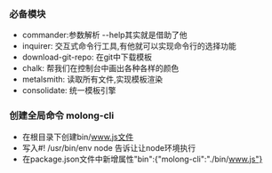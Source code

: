 ### 必备模块
+ commander:参数解析 --help其实就是借助了他
+ inquirer: 交互式命令行工具,有他就可以实现命令行的选择功能
+ download-git-repo: 在git中下载模板
+ chalk: 帮我们在控制台中画出各种各样的颜色
+ metalsmith: 读取所有文件,实现模板渲染
+ consolidate: 统一模板引擎

### 创建全局命令 molong-cli
+ 在根目录下创建bin/www.js文件
+ 写入#! /usr/bin/env node 告诉让让node环境执行
+ 在package.json文件中新增属性"bin":{"molong-cli":"./bin/www.js"}